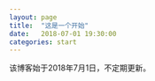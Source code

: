 ```yaml
---
layout: page
title:  "这是一个开始"
date:   2018-07-01 19:30:00 
categories: start
---
```

该博客始于2018年7月1日，不定期更新。
